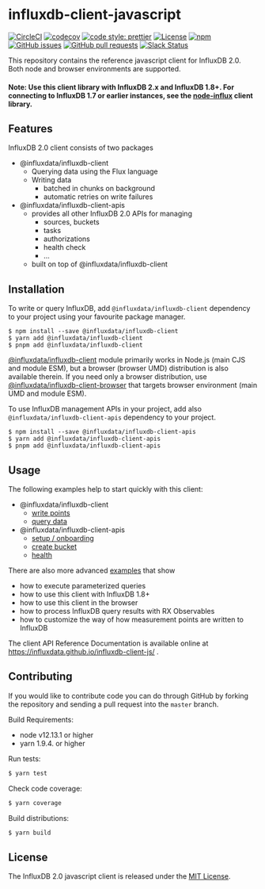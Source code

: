 # influxdb-client-javascript

[![CircleCI](https://circleci.com/gh/influxdata/influxdb-client-js.svg?style=svg)](https://circleci.com/gh/influxdata/influxdb-client-js)
[![codecov](https://codecov.io/gh/influxdata/influxdb-client-js/branch/master/graph/badge.svg)](https://codecov.io/gh/influxdata/influxdb-client-js)
[![code style: prettier](https://img.shields.io/badge/code_style-prettier-ff69b4.svg)](https://github.com/prettier/prettier)
[![License](https://img.shields.io/github/license/influxdata/influxdb-client-js.svg)](https://github.com/influxdata/influxdb-client-js/blob/master/LICENSE)
[![npm](https://img.shields.io/npm/v/@influxdata/influxdb-client)](https://www.npmjs.com/package/@influxdata/influxdb-client)
[![GitHub issues](https://img.shields.io/github/issues-raw/influxdata/influxdb-client-js.svg)](https://github.com/influxdata/influxdb-client-js/issues)
[![GitHub pull requests](https://img.shields.io/github/issues-pr-raw/influxdata/influxdb-client-js.svg)](https://github.com/influxdata/influxdb-client-js/pulls)
[![Slack Status](https://img.shields.io/badge/slack-join_chat-white.svg?logo=slack&style=social)](https://www.influxdata.com/slack)

This repository contains the reference javascript client for InfluxDB 2.0. Both node and browser environments are supported.

#### Note: Use this client library with InfluxDB 2.x and InfluxDB 1.8+. For connecting to InfluxDB 1.7 or earlier instances, see the [node-influx](https://github.com/node-influx/node-influx) client library.

## Features

InfluxDB 2.0 client consists of two packages

- @influxdata/influxdb-client
  - Querying data using the Flux language
  - Writing data
    - batched in chunks on background
    - automatic retries on write failures
- @influxdata/influxdb-client-apis
  - provides all other InfluxDB 2.0 APIs for managing
    - sources, buckets
    - tasks
    - authorizations
    - health check
    - ...
  - built on top of @influxdata/influxdb-client

## Installation

To write or query InfluxDB, add `@influxdata/influxdb-client` dependency to your project using your favourite package manager.

```
$ npm install --save @influxdata/influxdb-client
$ yarn add @influxdata/influxdb-client
$ pnpm add @influxdata/influxdb-client
```

[@influxdata/influxdb-client](./packages/core/README.md) module primarily works in Node.js (main CJS and module ESM), but a browser (browser UMD) distribution is also available therein. If you need only a browser distribution, use [@influxdata/influxdb-client-browser](./packages/core-browser/README.md) that targets browser environment (main UMD and module ESM).

To use InfluxDB management APIs in your project, add also `@influxdata/influxdb-client-apis` dependency to your project.

```
$ npm install --save @influxdata/influxdb-client-apis
$ yarn add @influxdata/influxdb-client-apis
$ pnpm add @influxdata/influxdb-client-apis
```

## Usage

The following examples help to start quickly with this client:

- @influxdata/influxdb-client
  - [write points](./examples/write.js)
  - [query data](./examples/query.ts)
- @influxdata/influxdb-client-apis
  - [setup / onboarding](./examples/onboarding.js)
  - [create bucket](./examples/createBucket.js)
  - [health](./examples/health.js)

There are also more advanced [examples](./examples/README.md) that show

- how to execute parameterized queries
- how to use this client with InfluxDB 1.8+
- how to use this client in the browser
- how to process InfluxDB query results with RX Observables
- how to customize the way of how measurement points are written to InfluxDB

The client API Reference Documentation is available online at https://influxdata.github.io/influxdb-client-js/ .

## Contributing

If you would like to contribute code you can do through GitHub by forking the repository and sending a pull request into the `master` branch.

Build Requirements:

- node v12.13.1 or higher
- yarn 1.9.4. or higher

Run tests:

```bash
$ yarn test
```

Check code coverage:

```bash
$ yarn coverage
```

Build distributions:

```bash
$ yarn build
```

## License

The InfluxDB 2.0 javascript client is released under the [MIT License](https://opensource.org/licenses/MIT).
